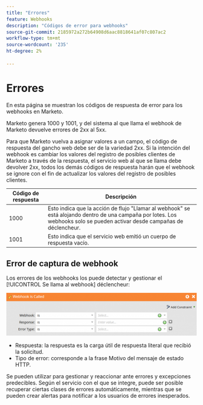 ```yaml
---
title: "Errores"
feature: Webhooks
description: "Códigos de error para webhooks"
source-git-commit: 2185972a272b64908d6aac8818641af07c807ac2
workflow-type: tm+mt
source-wordcount: '235'
ht-degree: 2%

---
```



# Errores

En esta página se muestran los códigos de respuesta de error para los webhooks en Marketo.

Marketo genera 1000 y 1001, y del sistema al que llama el webhook de Marketo devuelve errores de 2xx al 5xx.

Para que Marketo vuelva a asignar valores a un campo, el código de respuesta del gancho web debe ser de la variedad 2xx. Si la intención del webhook es cambiar los valores del registro de posibles clientes de Marketo a través de la respuesta, el servicio web al que se llama debe devolver 2xx, todos los demás códigos de respuesta harán que el webhook se ignore con el fin de actualizar los valores del registro de posibles clientes.

| Código de respuesta | Descripción |
| --- | --- |
| 1000 | Esto indica que la acción de flujo &quot;Llamar al webhook&quot; se está alojando dentro de una campaña por lotes. Los webhooks solo se pueden activar desde campañas de déclencheur. |
| 1001 | Esto indica que el servicio web emitió un cuerpo de respuesta vacío. |

## Error de captura de webhook

Los errores de los webhooks los puede detectar y gestionar el [!UICONTROL Se llama al webhook] déclencheur:

![Se llama al webhook](assets/webhook-called.png)

* Respuesta: la respuesta es la carga útil de respuesta literal que recibió la solicitud.
* Tipo de error: corresponde a la frase Motivo del mensaje de estado HTTP.

Se pueden utilizar para gestionar y reaccionar ante errores y excepciones predecibles. Según el servicio con el que se integre, puede ser posible recuperar ciertas clases de errores automáticamente, mientras que se pueden crear alertas para notificar a los usuarios de errores inesperados.
